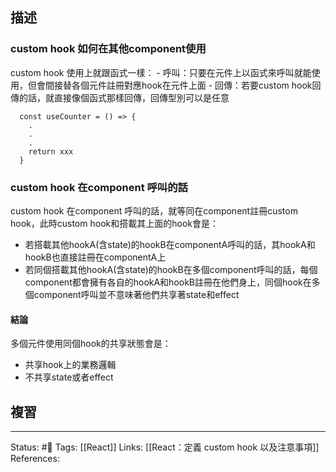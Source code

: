 ## 描述



### custom hook 如何在其他component使用

custom hook 使用上就跟函式一樣：
	- 呼叫：只要在元件上以函式來呼叫就能使用，但會間接替各個元件註冊對應hook在元件上面
	- 回傳：若要custom hook回傳的話，就直接像個函式那樣回傳，回傳型別可以是任意

```
  const useCounter = () => { 
	.
	.
	.
    return xxx
  }
```


### custom hook 在component 呼叫的話

custom hook 在component 呼叫的話，就等同在component註冊custom hook，此時custom hook和搭載其上面的hook會是：
- 若搭載其他hookA(含state)的hookB在componentA呼叫的話，其hookA和hookB也直接註冊在componentA上
- 若同個搭載其他hookA(含state)的hookB在多個component呼叫的話，每個component都會擁有各自的hookA和hookB註冊在他們身上，同個hook在多個component呼叫並不意味著他們共享著state和effect


#### 結論

多個元件使用同個hook的共享狀態會是：
- 共享hook上的業務邏輯
- 不共享state或者effect




## 複習


---
Status: #🌱 
Tags:
[[React]]
Links:
[[React：定義 custom hook 以及注意事項]]
References: